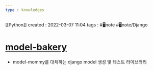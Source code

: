```yaml
---
type : knowledges
---
```


[[Python]]
created : 2022-03-07 11:04
tags : #🖥️note #🖥️note/Django 

# [model-bakery](https://pypi.org/project/model-bakery/)
- model-mommy를 대체하는 django model 생성 및 테스트 라이브러리

